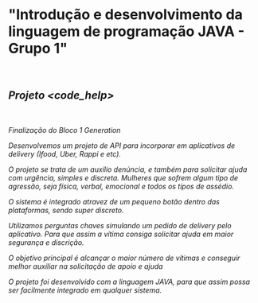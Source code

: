 <b><h1>"Introdução e desenvolvimento da linguagem de programação JAVA - Grupo 1"</h1></b>
<br> 
<i><h2>Projeto <code_help></h2></i>
<br>

<i><p>Finalização do Bloco 1 Generation</p></i>

<i><p>Desenvolvemos um projeto de API para incorporar em aplicativos de delivery (Ifood, Uber, Rappi e etc).</p>
<p>O projeto se trata de um auxílio denúncia, e também para solicitar ajuda com urgência, simples e discreta. Mulheres que sofrem algum tipo de agressão, seja física, verbal, emocional e todos os tipos de assédio.</p>
<p>O sistema é integrado atravez de um pequeno botão dentro das plataformas, sendo super discreto.</p>
<p>Utilizamos perguntas chaves simulando um pedido de delivery pelo aplicativo. Para que assim a vítima consiga solicitar ajuda em maior segurança e discrição.</p>
<p>O objetivo principal é alcançar o maior número de vítimas e conseguir melhor auxiliar na solicitação de apoio e ajuda</p>
<p>O projeto foi desenvolvido com a linguagem JAVA, para que assim possa ser facilmente integrado em qualquer sistema.</p></i>

